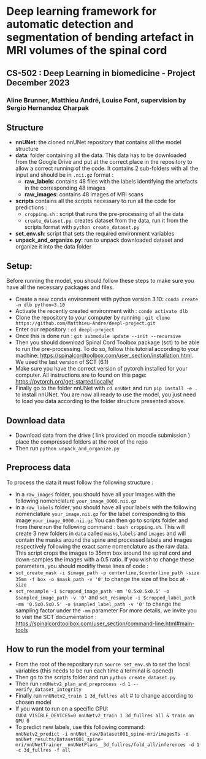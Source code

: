 # Deep learning framework for automatic detection and segmentation of bending artefact in MRI volumes of the spinal cord
## CS-502 : Deep Learning in biomedicine - Project December 2023
### Aline Brunner, Matthieu André, Louise Font, supervision by Sergio Hernandez Charpak

## Structure
* **nnUNet**: the cloned nnUNet repository that contains all the model structure
* **data**: folder containing all the data. This data has to be downloaded from the Google Drive and put at the correct place in the repository to allow a correct running of the code. It contains 2 sub-folders with all the input and should be in `.nii.gz` format : 
    * **raw_labels**: contains 48 files with the labels identifying the artefacts in the corresponding 48 images
    * **raw_images**: contains 48 images of MRI scans 
* **scripts** contains all the scripts necessary to run all the code for predictions : 
    * `cropping.sh` : script that runs the pre-processing of all the data
    * `create_dataset.py`: creates dataset from the data, run it from the scripts format with `python create_dataset.py`
* **set_env.sh**: script that sets the required environment variables
* **unpack_and_organize.py**: run to unpack downloaded dataset and organize it into the data folder

## Setup:
Before running the model, you should follow these steps to make sure you have all the necessary packages and files.
* Create a new conda environment with python version 3.10: `conda create -n dlb python=3.10`
* Activate the recently created environment with : `conde activate dlb` 
* Clone the repository to your computer by running : `git clone https://github.com/Matthieu-Andre/deepl-project.git` 
* Enter our repository : `cd deepl-project` 
* Once this is done run : `git submodule update --init --recursive`
* Then you should download Spinal Cord Toolbox package (sct) to be able to run the pre-processing. To do so, follow this tutorial according to your machine: https://spinalcordtoolbox.com/user_section/installation.html. We used the last version of SCT (6.1)
* Make sure you have the correct version of pytorch installed for your computer. All instructions are to found on this page: https://pytorch.org/get-started/locally/
* Finally go to the folder nnUNet with `cd nnUNet` and run `pip install -e .` to install nnUNet.
You are now all ready to use the model, you just need to load you data according to the folder structure presented above.

## Download data
* Download data from the drive ( link provided on moodle submission ) place the compressed folders at the root of the repo 
* Then run `python unpack_and_organize.py`

## Preprocess data
To process the data it must follow the following structure : 
* in a `raw_images` folder, you should have all your images with the following nomenclature `your_image_0000.nii.gz` 
* in a `raw_labels` folder, you should have all your labels with the following nomenclature `your_image.nii.gz` for the label corresponding to this image `your_image_0000.nii.gz` 
You can then go to scripts folder and from there run the following command : `bash cropping.sh`. This will create 3 new folders in `data` called `masks`,`labels` and `images` and will contain the masks around the spine and processed labels and images respectively following the exact same nomenclature as the raw data. This script crops the images to 35mm box around the spinal cord and down-samples the images with a 0.5 ratio. If you wish to change these parameters, you should modifiy these lines of code : 
* `sct_create_mask -i $image_path -p centerline,$centerline_path -size 35mm -f box -o $mask_path -v '0'` to change the size of the box at `-size`
* `sct_resample -i $cropped_image_path -mm '0.5x0.5x0.5' -o $sampled_image_path -v '0'` and `sct_resample -i $cropped_label_path -mm '0.5x0.5x0.5' -o $sampled_label_path -v '0'` to change the sampling factor under the `-mm` parameter
For more details, we invite you to visit the SCT documentation : https://spinalcordtoolbox.com/user_section/command-line.html#main-tools

## How to run the model from your terminal
* From the root of the repositary run `source set_env.sh` to set the local variables (this needs to be run each time a terminal is opened)
* Then go to the scripts folder and run `python create_dataset.py`
* Then run `nnUNetv2_plan_and_preprocess -d 1 --verify_dataset_integrity` 
* Finally run `nnUNetv2_train 1 3d_fullres all` # to change according to chosen model  
* If you want to run on a specific GPU:    
     `CUDA_VISIBLE_DEVICES=0 nnUNetv2_train 1 3d_fullres all & train on GPU 0`
* To predict new labels, use this following command:      
    `nnUNetv2_predict -i nnUNet_raw/Dataset001_spine-mri/imagesTs -o nnUNet_results/Dataset001_spine-mri/nnUNetTrainer__nnUNetPlans__3d_fullres/fold_all/inferences -d 1 -c 3d_fullres -f all`
